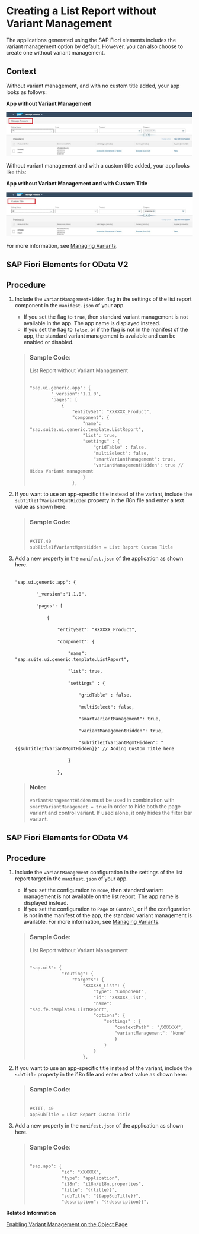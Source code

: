 <!-- loio094fe8c8d8ac4f0eb4724b1a52d2ad61 -->

# Creating a List Report without Variant Management

The applications generated using the SAP Fiori elements includes the variant management option by default. However, you can also choose to create one without variant management.



<a name="loio094fe8c8d8ac4f0eb4724b1a52d2ad61__context_fly_n3x_cnb"/>

## Context

Without variant management, and with no custom title added, your app looks as follows:

  
  
**App without Variant Management**

![](images/Creating_Apps_without_Variant_Management_8b85684.jpg "App without Variant Management")

Without variant management and with a custom title added, your app looks like this:

  
  
**App without Variant Management and with Custom Title**



![](images/Custom_Title_98d4cb0.jpg)

For more information, see [Managing Variants](managing-variants-8ce658e.md).

<a name="task_orp_fsc_mmb"/>

<!-- task\_orp\_fsc\_mmb -->

## SAP Fiori Elements for OData V2



<a name="task_orp_fsc_mmb__steps_zfh_msc_mmb"/>

## Procedure

1.  Include the `variantManagementHidden` flag in the settings of the list report component in the `manifest.json` of your app.

    -   If you set the flag to `true`, then standard variant management is not available in the app. The app name is displayed instead.
    -   If you set the flag to `false`, or if the flag is not in the manifest of the app, the standard variant management is available and can be enabled or disabled.

    > ### Sample Code:  
    > List Report without Variant Management
    > 
    > ```
    > 
    > "sap.ui.generic.app": {
    >         "_version":"1.1.0",
    >         "pages": [
    >             {
    >                 "entitySet": "XXXXXX_Product",
    >                 "component": {
    >                     "name": "sap.suite.ui.generic.template.ListReport",
    >                     "list": true,
    >                     "settings" : {
    >                         "gridTable" : false,
    >                         "multiSelect": false,
    >                         "smartVariantManagement": true,
    >                         "variantManagementHidden": true // Hides Variant management
    >                     }
    >                 },
    > 
    > ```

2.  If you want to use an app-specific title instead of the variant, include the `subTitleIfVariantMgmtHidden` property in the i18n file and enter a text value as shown here:

    > ### Sample Code:  
    > ```
    > 
    > #XTIT,40
    > subTitleIfVariantMgmtHidden = List Report Custom Title
    > ```

3.  Add a new property in the `manifest.json` of the application as shown here.

    ```
    
    "sap.ui.generic.app": {
    
            "_version":"1.1.0",
    
            "pages": [
    
                {
    
                    "entitySet": "XXXXXX_Product",
    
                    "component": {
    
                        "name": "sap.suite.ui.generic.template.ListReport",
    
                        "list": true,
    
                        "settings" : {
    
                            "gridTable" : false,
    
                            "multiSelect": false,
    
                            "smartVariantManagement": true,
    
                            "variantManagementHidden": true,
    
                            "subTitleIfVariantMgmtHidden": "{{subTitleIfVariantMgmtHidden}}" // Adding Custom Title here
    
                        }
    
                    },
    ```

    > ### Note:  
    > `variantManagementHidden` must be used in combination with `smartVariantManagement = true` in order to hide both the page variant and control variant. If used alone, it only hides the filter bar variant.


<a name="task_ozn_qsc_mmb"/>

<!-- task\_ozn\_qsc\_mmb -->

## SAP Fiori Elements for OData V4



<a name="task_ozn_qsc_mmb__steps_p3k_ssc_mmb"/>

## Procedure

1.  Include the `variantManagement` configuration in the settings of the list report target in the `manifest.json` of your app.

    -   If you set the configuration to `None`, then standard variant management is not available on the list report. The app name is displayed instead.
    -   If you set the configuration to `Page` or `Control`, or if the configuration is not in the manifest of the app, the standard variant management is available. For more information, see [Managing Variants](managing-variants-8ce658e.md).

    > ### Sample Code:  
    > List Report without Variant Management
    > 
    > ```
    > 
    > "sap.ui5": {
    >             "routing": {
    >                 "targets": {
    >                     "XXXXXX_List": {
    >                         "type": "Component",
    >                         "id": "XXXXXX_List",
    >                         "name": "sap.fe.templates.ListReport",
    >                         "options": {
    >                             "settings" : {
    >                                 "contextPath" : "/XXXXXX",
    >                                 "variantManagement": "None"
    >                                 }
    >                             }
    >                         }
    >                     },
    > 
    > ```

2.  If you want to use an app-specific title instead of the variant, include the `subTitle` property in the i18n file and enter a text value as shown here:

    > ### Sample Code:  
    > ```
    > 
    > #XTIT, 40
    > appSubTitle = List Report Custom Title
    > ```

3.  Add a new property in the `manifest.json` of the application as shown here.

    > ### Sample Code:  
    > ```
    > 
    > "sap.app": {
    >             "id": "XXXXXX",
    >             "type": "application",
    >             "i18n": "i18n/i18n.properties",
    >             "title": "{{title}}",
    >             "subTitle": "{{appSubTitle}}",
    >             "description": "{{description}}",
    > ```


**Related Information**  


[Enabling Variant Management on the Object Page](enabling-variant-management-on-the-object-page-f26d42b.md "You can enable and disable variant management on the object page.")

